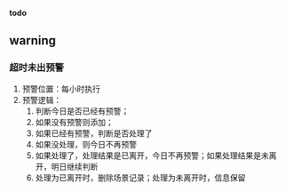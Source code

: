 **todo**

## warning
### 超时未出预警
1. 预警位置：每小时执行
2. 预警逻辑：
   1. 判断今日是否已经有预警；
   2. 如果没有预警则添加；
   3. 如果已经有预警，判断是否处理了
   4. 如果没处理，则今日不再预警
   5. 如果处理了，处理结果是已离开，今日不再预警；如果处理结果是未离开，明日继续判断
   6. 处理为已离开时，删除场景记录；处理为未离开时，信息保留
